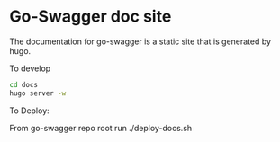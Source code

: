 # Go-Swagger doc site

The documentation for go-swagger is a static site that is generated by hugo.

To develop

```bash
cd docs
hugo server -w
```

To Deploy:

From go-swagger repo root run ./deploy-docs.sh
